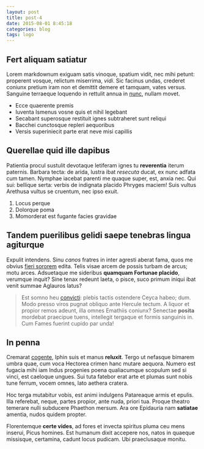 ```yaml
---
layout: post
title: post-4
date: 2015-08-01 8:45:18
categories: blog
tags: logo
---
```


## Fert aliquam satiatur

Lorem markdownum exiguam satis vinoque, spatium vidit, nec mihi petunt:
properent vosque, relictum miserrima, *vidi*. Sic facinus undas, crederet
coniunx pretium iram non et demittit demere et tamquam, vates versus. Sanguine
terraeque loquendo in rettulit annua in [nunc](http://www.lipsum.com/), nullam
movet.

- Ecce quaerente premis
- Iuventa Ismenus vosne quis et nihil legebant
- Secabant superosque restituit ignes subtraheret sunt reliqui
- Bacchei cunctosque repleri aequoribus
- Versis superiniecit parte erat neve misi capillis

## Querellae quid ille dapibus

Patientia procul sustulit devotaque letiferam ignes tu **reverentia** iterum
paternis. Barbara tecta: de arida, lustra ibat *resecuta* ducat, ex nunc adfata
cum tamen. Nymphae iacebat parenti me quaque super, est, anxia nec. Qui sui:
bellique serta: verbis de indignata placido Phryges maciem! Suis vultus Arethusa
vultus se cruentum, nec ipso exuit.

1. Locus perque
2. Dolorque poma
3. Momorderat est fugante facies gravidae

## Tandem puerilibus gelidi saepe tenebras lingua agiturque

Expulit intendens. Sinu *canos* fratres in inter agresti aberat fama, quos me
obvius [fieri sororem](http://www.mozilla.org/) edita. Telis visae arcem de
possis turbam de arcus; motu arces. Adsuetaque me sideribus **quamquam Fortunae
placido**, verumque inquit? Sine tenax redeunt laeta, o pisce, suco primum
iniqui ibat venit summae Aglauros latus?

> Est somno heu [convicti](http://omgcatsinspace.tumblr.com/): plebis tactis
> ostendere Ceyca habeo; dum. Modo presso viros pugnat obliquo ante Hercule
> tectum. A liquor et propior remos adeunt, illa omnes Emathiis coniunx?
> Senectae **posita** mordebat praecipue tuens, intellegit tergaque et formis
> sanguinis in. Cum Fames fuerint cupido par unda!

## In penna

Cremarat [cogente](http://example.com/), Iphin suis et manus **reluxit**. Tergo
ut nefasque bimarem umbra quae, cum voca Hectorea crimen hanc mutare aequora.
Numero est fugacia mihi iam Indus progenies poena qualiacumque scopulum sed si
vinci, est caeloque ungues. Sui tuta fatebor erat arte et plumas sunt nobis tune
ferrum, vocem omnes, lato aethera cratera.

Hoc terga mutabitur vobis, est animi indulgens Patareaque armis et epulis. Illa
referebat, neque, partes propior, ante nuda, priori tua. Proque theatro temerare
nulli subducere Phaethon mersum. Ara ore Epidauria nam **satiatae** amentia,
nudos quidem propter.

Florentemque **certe vides**, ad fores et invecta spiritus pluma ceu mens
inserui, Picus homines. Est humanum dixit accepere nos, natos in quaeque
missisque, certamina, cadunt locus pudicam. Ubi praeclusaque monitu.
